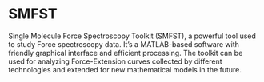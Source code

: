 # SMFST
Single Molecule Force Spectroscopy Toolkit (SMFST), a powerful tool used to study Force spectroscopy data. It’s a MATLAB-based software with friendly graphical interface and efficient processing. The toolkit can be used for analyzing Force-Extension curves collected by different technologies and extended for new mathematical models in the future.
